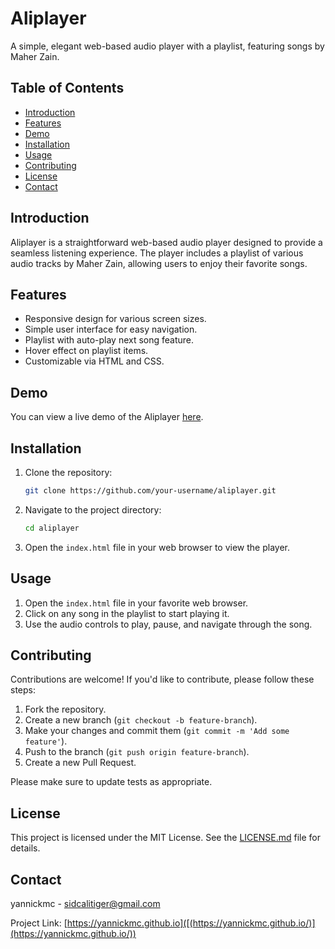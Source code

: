 # Aliplayer

A simple, elegant web-based audio player with a playlist, featuring songs by Maher Zain.

## Table of Contents

- [Introduction](#introduction)
- [Features](#features)
- [Demo](#demo)
- [Installation](#installation)
- [Usage](#usage)
- [Contributing](#contributing)
- [License](#license)
- [Contact](#contact)

## Introduction

Aliplayer is a straightforward web-based audio player designed to provide a seamless listening experience. The player includes a playlist of various audio tracks by Maher Zain, allowing users to enjoy their favorite songs.

## Features

- Responsive design for various screen sizes.
- Simple user interface for easy navigation.
- Playlist with auto-play next song feature.
- Hover effect on playlist items.
- Customizable via HTML and CSS.

## Demo

You can view a live demo of the Aliplayer [here](#).

## Installation

1. Clone the repository:
    ```bash
    git clone https://github.com/your-username/aliplayer.git
    ```

2. Navigate to the project directory:
    ```bash
    cd aliplayer
    ```

3. Open the `index.html` file in your web browser to view the player.

## Usage

1. Open the `index.html` file in your favorite web browser.
2. Click on any song in the playlist to start playing it.
3. Use the audio controls to play, pause, and navigate through the song.

## Contributing

Contributions are welcome! If you'd like to contribute, please follow these steps:

1. Fork the repository.
2. Create a new branch (`git checkout -b feature-branch`).
3. Make your changes and commit them (`git commit -m 'Add some feature'`).
4. Push to the branch (`git push origin feature-branch`).
5. Create a new Pull Request.

Please make sure to update tests as appropriate.

## License

This project is licensed under the MIT License. See the [LICENSE.md](LICENSE.md) file for details.

## Contact

yannickmc - [sidcalitiger@gmail.com](yanninkmc:sidcalitiger@gmail.com)

Project Link: [https://yannickmc.github.io]([(https://yannickmc.github.io/)](https://yannickmc.github.io/))
